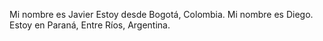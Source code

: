 Mi nombre es Javier
Estoy desde Bogotá, Colombia.
Mi nombre es Diego.
Estoy en Paraná, Entre Ríos, Argentina.
